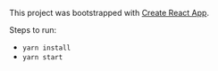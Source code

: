 This project was bootstrapped with [Create React App](https://github.com/facebookincubator/create-react-app).

Steps to run:
- `yarn install`
- `yarn start`
